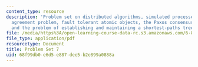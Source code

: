 ```yaml
---
content_type: resource
description: 'Problem set on distributed algorithms, simulated processes, the approximate
  agreement problem, fault tolerant atomic objects, the Paxos consensus algorithm,
  and the problem of establishing and maintaining a shortest-paths tree. '
file: /media/https%3A/open-learning-course-data-rc.s3.amazonaws.com/6-852j-distributed-algorithms-fall-2009/68f99db0e6d5e887dee5b2e899a0888a_MIT6_852JF09_pset7.pdf
file_type: application/pdf
resourcetype: Document
title: Problem Set 7
uid: 68f99db0-e6d5-e887-dee5-b2e899a0888a
---
```

